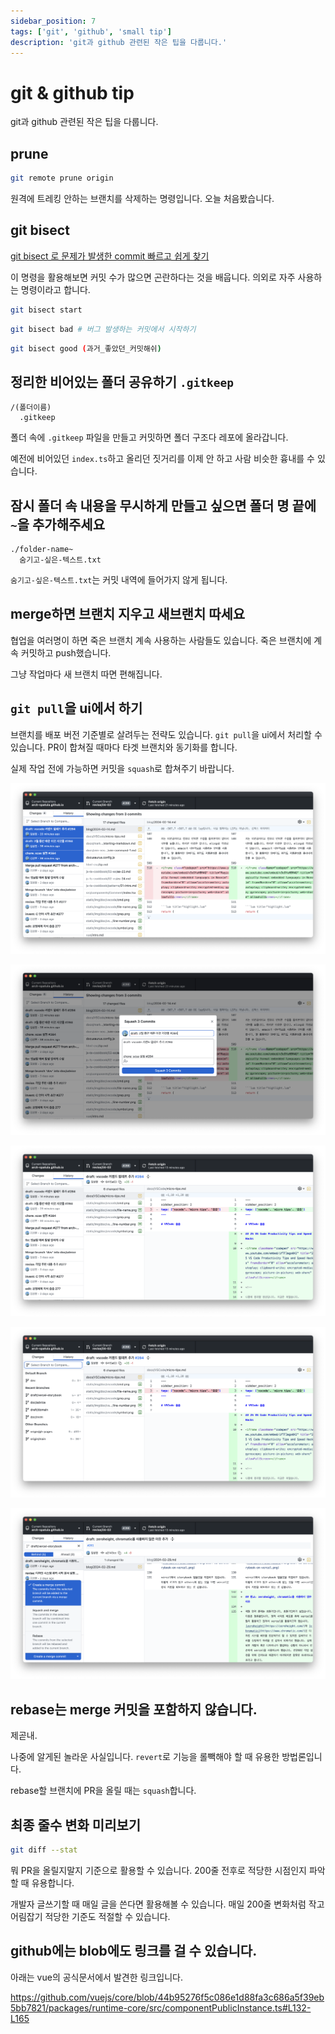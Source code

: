```yaml
---
sidebar_position: 7
tags: ['git', 'github', 'small tip']
description: 'git과 github 관련된 작은 팁을 다룹니다.'
---
```


# git & github tip

git과 github 관련된 작은 팁을 다룹니다.

## prune

```sh
git remote prune origin
```

원격에 트레킹 안하는 브랜치를 삭제하는 명령입니다. 오늘 처음봤습니다.

## git bisect

[git bisect 로 문제가 발생한 commit 빠르고 쉽게 찾기](https://blog.gangnamunni.com/post/understanding_git_bisect/)

이 명령을 활용해보면 커밋 수가 많으면 곤란하다는 것을 배웁니다. 의외로 자주 사용하는 명령이라고 합니다.

```sh
git bisect start 
```

```sh
git bisect bad # 버그 발생하는 커밋에서 시작하기
```

```sh
git bisect good (과거_좋았던_커밋해쉬)
```

## 정리한 비어있는 폴더 공유하기 `.gitkeep`

```
/(폴더이름)
  .gitkeep
```

폴더 속에 `.gitkeep` 파일을 만들고 커밋하면 폴더 구조다 레포에 올라갑니다.

예전에 비어있던 `index.ts`하고 올리던 짓거리를 이제 안 하고 사람 비슷한 흉내를 수 있습니다.

## 잠시 폴더 속 내용을 무시하게 만들고 싶으면 폴더 명 끝에 `~`을 추가해주세요

```
./folder-name~
  숨기고-싶은-텍스트.txt
```

`숨기고-싶은-텍스트.txt`는 커밋 내역에 들어가지 않게 됩니다.

## merge하면 브랜치 지우고 새브랜치 따세요

협업을 여러명이 하면 죽은 브랜치 계속 사용하는 사람들도 있습니다. 죽은 브랜치에 계속 커밋하고 push했습니다.

그냥 작업마다 새 브랜치 따면 편해집니다.

## `git pull`을 ui에서 하기

브랜치를 배포 버전 기준별로 살려두는 전략도 있습니다. `git pull`을 ui에서 처리할 수 있습니다. PR이 합쳐질 때마다 타겟 브랜치와 동기화를 합니다.

실제 작업 전에 가능하면 커밋을 `squash`로 합쳐주기 바랍니다.

![](/img/doc/git/squash.png)

![](/img/doc/git/squash2.png)

![](/img/doc/git/start.png)

![](/img/doc/git/search.png)

![](/img/doc/git/merge.png)

## rebase는 merge 커밋을 포함하지 않습니다.

제곧내.

나중에 알게된 놀라운 사실입니다. `revert`로 기능을 롤빽해야 할 때 유용한 방법론입니다.

rebase할 브랜치에 PR을 올릴 때는 `squash`합니다.

## 최종 줄수 변화 미리보기

```sh
git diff --stat
```

뭐 PR을 올릴지말지 기준으로 활용할 수 있습니다. 200줄 전후로 적당한 시점인지 파악할 때 유용합니다.

개발자 글쓰기할 때 매일 글을 쓴다면 활용해볼 수 있습니다. 매일 200줄 변화처럼 작고 어림잡기 적당한 기준도 적절할 수 있습니다.

## github에는 blob에도 링크를 걸 수 있습니다.

아래는 vue의 공식문서에서 발견한 링크입니다.

https://github.com/vuejs/core/blob/44b95276f5c086e1d88fa3c686a5f39eb5bb7821/packages/runtime-core/src/componentPublicInstance.ts#L132-L165
